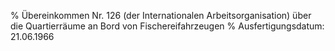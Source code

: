 % Übereinkommen Nr. 126 (der Internationalen Arbeitsorganisation) über die Quartierräume an Bord von Fischereifahrzeugen
% Ausfertigungsdatum: 21.06.1966
 